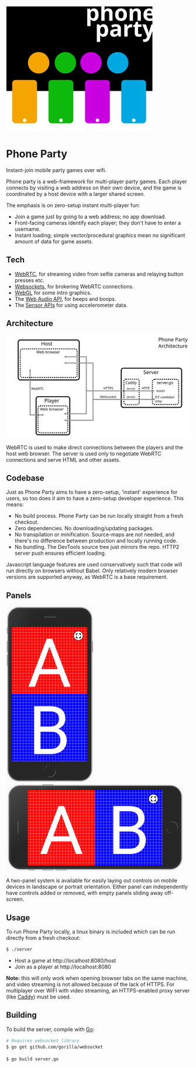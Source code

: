 ![Phone Party logo](docs/logo.svg)

# Phone Party

Instant-join mobile party games over wifi.

Phone party is a web-framework for multi-player party games. Each player connects by visiting a web address on their own device, and the game is coordinated by a host device with a larger shared screen.

The emphasis is on zero-setup instant multi-player fun:

- Join a game just by going to a web address; no app download.
- Front-facing cameras identify each player; they don't have to enter a username.
- Instant loading; simple vector/procedural graphics mean no significant amount of data for game assets.

## Tech

- [WebRTC](https://developer.mozilla.org/en-US/docs/Web/API/WebRTC_API), for streaming video from selfie cameras and relaying button presses etc.
- [Websockets](https://developer.mozilla.org/en-US/docs/Web/API/WebSockets_API), for brokering WebRTC connections.
- [WebGL](https://developer.mozilla.org/en-US/docs/Web/API/WebGL_API) for some intro graphics.
- The [Web Audio API](https://developer.mozilla.org/en-US/docs/Web/API/Web_Audio_API), for beeps and boops.
- The [Sensor APIs](https://developer.mozilla.org/en-US/docs/Web/API/Sensor_APIs) for using accelerometer data.

## Architecture

![architecture-diagram](docs/architecture-diagram.svg)

WebRTC is used to make direct connections between the players and the host web browser. The server is used only to negotiate WebRTC connections and serve HTML and other assets.

## Codebase

Just as Phone Party aims to have a zero-setup, 'instant' experience for users, so too does it aim to have a zero-setup developer experience. This means:

- No build process. Phone Party can be run locally straight from a fresh checkout.
- Zero dependencies. No downloading/updating packages.
- No transpilation or minification. Source-maps are not needed, and there's no difference between production and locally running code.
- No bundling. The DevTools source tree just mirrors the repo. HTTP2 server push ensures efficient loading.

Javascript language features are used conservatively such that code will run directly on browsers without Babel. Only relatively modern browser versions are supported anyway, as WebRTC is a base requirement.

## Panels

![panels-portrait](docs/panels-portrait.png)
![panels-landscape](docs/panels-landscape.png)

A two-panel system is available for easily laying out controls on mobile devices in landscape or portrait orientation. Either panel can independently have controls added or removed, with empty panels sliding away off-screen.

## Usage

To run Phone Party locally, a linux binary is included which can be run directly from a fresh checkout:

```bash
$ ./server
```

- Host a game at http://localhost:8080/host
- Join as a player at http://localhost:8080

**Note:** this will only work when opening browser tabs on the same machine, and video streaming is not allowed because of the lack of HTTPS. For multiplayer over WIFI with video streaming, an HTTPS-enabled proxy server (like [Caddy](https://caddyserver.com/)) must be used.

## Building

To build the server, compile with [Go](https://golang.org/):

```bash
# Requires websocket library
$ go get github.com/gorilla/websocket

$ go build server.go
```
